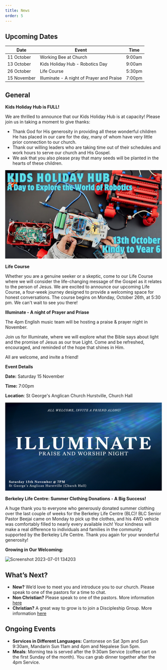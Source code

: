 ```yaml
---
title: News
order: 5
---
```


## Upcoming Dates

| Date | Event | Time |
| ---- | ---- | ---- |
| 11 October | Working Bee at Church | 9:00am |
| 13 October | Kids Holiday Hub - Robotics Day | 9:00am |
| 26 October | Life Course | 5:30pm |
| 15 November | Illuminate - A night of Prayer and Praise | 7:00pm |

## General
**Kids Holiday Hub is FULL!**

We are thrilled to announce that our Kids Holiday Hub is at capacity!
Please join us in taking a moment to give thanks:
- Thank God for His generosity in providing all these wonderful children He has placed in our care for the day, many of whom have very little prior connection to our church.
- Thank our willing leaders who are taking time out of their schedules and work hours to serve our church and His Gospel.
- We ask that you also please pray that many seeds will be planted in the hearts of these children.


![Robotics day](https://github.com/stgeorgeshurstville/bulletin/blob/1c751638511b728d4d8ee0f1e231d96e34e2347d/images/Robotics%20day.jpg)

**Life Course**

Whether you are a genuine seeker or a skeptic, come to our Life Course where we will consider the life-changing message of the Gospel as it relates to the person of Jesus.
We are excited to announce our upcoming Life Course, a four-week journey designed to provide a welcoming space for honest conversations. The course begins on Monday, October 26th, at 5:30 pm.
We can't wait to see you there!


**Illuminate - A night of Prayer and Priase**

The 4pm English music team will be hosting a praise & prayer night in November.

Join us for Illuminate, where we will explore what the Bible says about light and the promise of Jesus as our true Light. Come and be refreshed, encouraged, and reminded of the hope that shines in Him.

All are welcome, and invite a friend!

**Event Details**

**Date:** Saturday 15 November

**Time:** 7:00pm

**Location**: St George's Anglican Church Hurstville, Church Hall

![Illuminate](https://github.com/stgeorgeshurstville/bulletin/blob/dc8c1bc1762663fa2114c193276f41465e2a1d4a/images/Illuminate.png)

**Berkeley Life Centre: Summer Clothing Donations - A Big Success!** 

A huge thank you to everyone who generously donated summer clothing over the last couple of weeks for the Berkeley Life Centre (BLC)! BLC Senior Pastor Beejai came on Monday to pick up the clothes, and his 4WD vehicle was comfortably filled to nearly every available inch! Your kindness will make a real difference to individuals and families in the community supported by the Berkeley Life Centre.
Thank you again for your wonderful generosity!



**Growing in Our Welcoming:**
  
  <img width="236" alt="Screenshot 2023-07-01 134203" src="https://github.com/stgeorgeshurstville/bulletin/assets/119166299/b540ac1c-0ba4-481e-90a5-5464939f7e4c">


## What’s Next?
- **New?** We’d love to meet you and introduce you to our church. Please speak to one of the pastors for a time to chat. 
- **Non Christian?** Please speak to one of the pastors. More information [here](https://stgeorgeshurstville.org.au/lets-talk-about-christianity)
- **Christian?** A great way to grow is to join a Discipleship Group. More information [here](https://stgeorgeshurstville.org.au/discipleship-groups)

## Ongoing Events
- **Services in Different Languages:** Cantonese on Sat 3pm and Sun 9:30am, Mandarin Sun 11am and 4pm and Nepalese Sun 5pm. 
- **Meals**: Morning tea is served after the 9:30am Service (coffee cart on the first Sunday of the month). You can grab dinner together after the 4pm Service.

